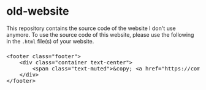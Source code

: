 # old-website
This repository contains the source code of the website I don't use anymore.
To use the source code of this website, please use the following in the <code>.html</code> file(s) of your website.
<section>
                        <div class="container">
                            <div class="row justify-content-center">
                                <div class="col-md-8">
                                    <div class="card">
                                        <div class="card-body">
                                            <h3 class="card-title text-center mb-4"></h3>
                                            <pre id="codeBox">
&lt;footer class="footer"&gt;
    &lt;div class="container text-center"&gt;
        &lt;span class="text-muted"&gt;&amp;copy; &lt;a href="https://combinoob.github.io"&gt;Nirjhar Nath&lt;/a&gt;&lt;/span&gt;
    &lt;/div&gt;
&lt;/footer&gt;
                                            </pre>
                                        </div>
                                    </div>
                                </div>
                            </div>
                        </div>
                    </section> 
